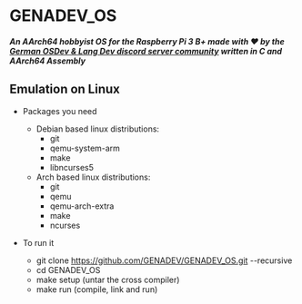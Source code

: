 # GENADEV_OS

#### _An AArch64 hobbyist OS for the Raspberry Pi 3 B+ made with ❤️ by the [German OSDev & Lang Dev discord server community](https://disboard.org/server/819953014953476126) written in C and AArch64 Assembly_

## Emulation on Linux

- Packages you need
  - Debian based linux distributions:
    - git
    - qemu-system-arm
    - make
    - libncurses5
  - Arch based linux distributions:
    - git
    - qemu
    - qemu-arch-extra
    - make
    - ncurses

- To run it
  - git clone https://github.com/GENADEV/GENADEV_OS.git --recursive
  - cd GENADEV_OS
  - make setup (untar the cross compiler)
  - make run   (compile, link and run)
